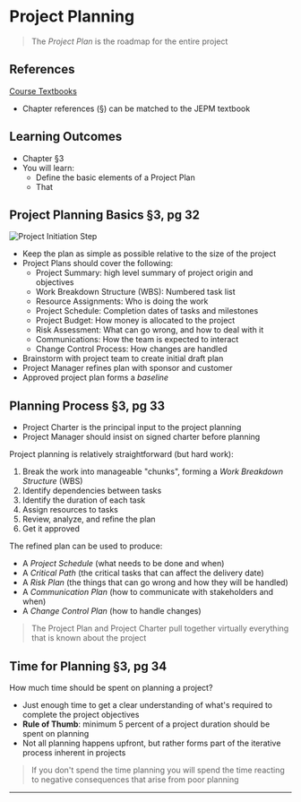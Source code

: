 # Project Planning #

> The _Project Plan_ is the roadmap for the entire project
> 

## References ##

[Course Textbooks](textbooks.md)

- Chapter references (&sect;) can be matched to the JEPM textbook

## Learning Outcomes ##

- Chapter &sect;3
- You will learn:
	- Define the basic elements of a Project Plan
	- That
	
## Project Planning Basics &sect;3, pg 32 ##

![Project Initiation Step][4steps-pm-plan]

- Keep the plan as simple as possible relative to the size of the project
- Project Plans should cover the following:
	* Project Summary: high level summary of project origin and objectives
	* Work Breakdown Structure (WBS): Numbered task list
	* Resource Assignments: Who is doing the work
	* Project Schedule: Completion dates of tasks and milestones
	* Project Budget: How money is allocated to the project
	* Risk Assessment: What can go wrong, and how to deal with it
	* Communications: How the team is expected to interact
	* Change Control Process: How changes are handled
- Brainstorm with project team to create initial draft plan
- Project Manager refines plan with sponsor and customer
- Approved project plan forms a _baseline_

## Planning Process &sect;3, pg 33 ##

- Project Charter is the principal input to the project planning
- Project Manager should insist on signed charter before planning

Project planning is relatively straightforward (but hard work):

1. Break the work into manageable "chunks", forming a _Work Breakdown Structure_ (WBS)
2. Identify dependencies between tasks
3. Identify the duration of each task
4. Assign resources to tasks
5. Review, analyze, and refine the plan
6. Get it approved

The refined plan can be used to produce:

- A _Project Schedule_ (what needs to be done and when)
- A _Critical Path_  (the critical tasks that can affect the delivery date)
- A _Risk Plan_ (the things that can go wrong and how they will be handled)
- A _Communication Plan_ (how to communicate with stakeholders and when)
- A _Change Control Plan_ (how to handle changes)

> The Project Plan and Project Charter pull together virtually everything that is known about the project
> 

## Time for Planning &sect;3, pg 34 ##

How much time should be spent on planning a project?

- Just enough time to get a clear understanding of what's required to complete the project objectives
- __Rule of Thumb__: minimum 5 percent of a project duration should be spent on planning
- Not all planning happens upfront, but rather forms part of the iterative process inherent in projects

> If you don't spend the time planning you will spend the time reacting to negative consequences that arise from poor planning
> 

---

[4steps-pm-plan]: https://s3-us-west-2.amazonaws.com/oosa-wiki/uploads/images/4steps-pm-plan.png